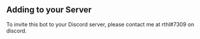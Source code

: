 ## Adding to your Server
To invite this bot to your Discord server, please contact me at rthl#7309 on discord.